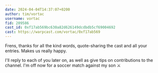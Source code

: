 ```yaml
---
date: 2024-04-04T14:37:07+0200
author: tim/vortac
username: vortac
fid: 209586
cast_id: 0xf17ab569bc630a82d626149dcdbdb5cf69004692
cast: https://warpcast.com/vortac/0xf17ab569
---
```

Frens, thanks for all the kind words, quote-sharing the cast and all your entries. Makes us really happy.  
  
I'll reply to each of you later on, as well as give tips on contributions to the channel. I'm off now for a soccer match against my son ⚔️  
